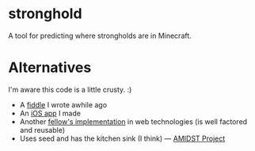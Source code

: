 # stronghold

A tool for predicting where strongholds are in Minecraft.

# Alternatives

I'm aware this code is a little crusty. :)
- A [fiddle](http://jsfiddle.net/42EDX/40/) I wrote awhile ago 
- An [iOS app](http://WinstonOne.com/Apps/Stronghold%20Locator) I made
- Another [fellow's implementation][purplefrog] in web technologies (is well factored and reusable)
- Uses seed and has the kitchen sink (I think) — [AMIDST Project][] 

[purplefrog]: http://www.purplefrog.com/~thoth/MinecraftStronghold/stronghold.html
[AMIDST Project]: http://www.minecraftforum.net/topic/626786-v36-amidst-strongholds-village-biome-etc-finder-174/
